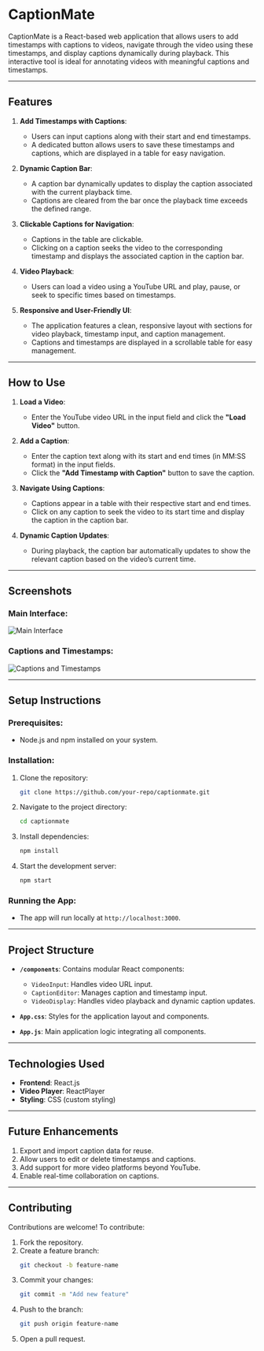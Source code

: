 # CaptionMate

CaptionMate is a React-based web application that allows users to add timestamps with captions to videos, navigate through the video using these timestamps, and display captions dynamically during playback. This interactive tool is ideal for annotating videos with meaningful captions and timestamps.

---

## **Features**

1. **Add Timestamps with Captions**:
   - Users can input captions along with their start and end timestamps.
   - A dedicated button allows users to save these timestamps and captions, which are displayed in a table for easy navigation.

2. **Dynamic Caption Bar**:
   - A caption bar dynamically updates to display the caption associated with the current playback time.
   - Captions are cleared from the bar once the playback time exceeds the defined range.

3. **Clickable Captions for Navigation**:
   - Captions in the table are clickable.
   - Clicking on a caption seeks the video to the corresponding timestamp and displays the associated caption in the caption bar.

4. **Video Playback**:
   - Users can load a video using a YouTube URL and play, pause, or seek to specific times based on timestamps.

5. **Responsive and User-Friendly UI**:
   - The application features a clean, responsive layout with sections for video playback, timestamp input, and caption management.
   - Captions and timestamps are displayed in a scrollable table for easy management.

---

## **How to Use**

1. **Load a Video**:
   - Enter the YouTube video URL in the input field and click the **"Load Video"** button.

2. **Add a Caption**:
   - Enter the caption text along with its start and end times (in MM:SS format) in the input fields.
   - Click the **"Add Timestamp with Caption"** button to save the caption.

3. **Navigate Using Captions**:
   - Captions appear in a table with their respective start and end times.
   - Click on any caption to seek the video to its start time and display the caption in the caption bar.

4. **Dynamic Caption Updates**:
   - During playback, the caption bar automatically updates to show the relevant caption based on the video’s current time.

---

## **Screenshots**

### Main Interface:
![Main Interface](./assets/screenshot1.png)

### Captions and Timestamps:
![Captions and Timestamps](./assets/screenshot2.png)

---

## **Setup Instructions**

### **Prerequisites**:
- Node.js and npm installed on your system.

### **Installation**:
1. Clone the repository:
   ```bash
   git clone https://github.com/your-repo/captionmate.git
   ```
2. Navigate to the project directory:
   ```bash
   cd captionmate
   ```
3. Install dependencies:
   ```bash
   npm install
   ```
4. Start the development server:
   ```bash
   npm start
   ```

### **Running the App**:
- The app will run locally at `http://localhost:3000`.

---

## **Project Structure**

- **`/components`**: Contains modular React components:
  - `VideoInput`: Handles video URL input.
  - `CaptionEditor`: Manages caption and timestamp input.
  - `VideoDisplay`: Handles video playback and dynamic caption updates.

- **`App.css`**: Styles for the application layout and components.

- **`App.js`**: Main application logic integrating all components.

---

## **Technologies Used**

- **Frontend**: React.js
- **Video Player**: ReactPlayer
- **Styling**: CSS (custom styling)

---

## **Future Enhancements**

1. Export and import caption data for reuse.
2. Allow users to edit or delete timestamps and captions.
3. Add support for more video platforms beyond YouTube.
4. Enable real-time collaboration on captions.

---

## **Contributing**

Contributions are welcome! To contribute:
1. Fork the repository.
2. Create a feature branch:
   ```bash
   git checkout -b feature-name
   ```
3. Commit your changes:
   ```bash
   git commit -m "Add new feature"
   ```
4. Push to the branch:
   ```bash
   git push origin feature-name
   ```
5. Open a pull request.
